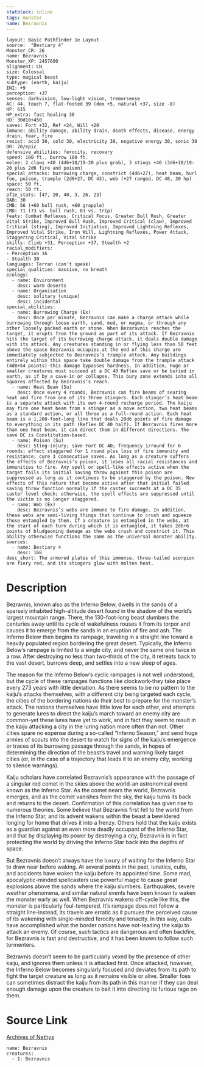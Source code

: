 ```yaml
---
statblock: inline
tags: monster
name: Bezravnis
---
```

```statblock
layout: Basic Pathfinder 1e Layout
source:  "Bestiary 4"
Monster_CR: 26
name: Bezravnis
Monster_XP: 2457600
alignment: CN
size: Colossal
type: magical beast
subtype: (earth, kaiju)
INI: +9
perception: +37
senses: darkvision, low-light vision, tremorsense
AC: 44, touch 7, flat-footed 39 (dex +5, natural +37, size -8)
HP: 615
HP_extra: fast healing 30
HD: 30d10+450
saves: Fort +32, Ref +24, Will +20
immune: ability damage, ability drain, death effects, disease, energy drain, fear, fire
resist: acid 30, cold 30, electricity 30, negative energy 30, sonic 30
DR: 20/epic
defensive_abilities: ferocity, recovery
speed: 100 ft., burrow 100 ft.
melee: 2 claws +40 (4d6+18/19-20 plus grab), 3 stings +40 (3d6+18/19-20 plus 2d6 fire and poison)
special_attacks: burrowing charge, constrict (4d6+27), heat beam, hurl foe, poison, trample (2d8+27, DC 43), web (+27 ranged, DC 40, 30 hp)
space: 50 ft.
reach: 50 ft.
pf1e_stats: [47, 20, 40, 3, 26, 23]
BAB: 30
CMB: 56 (+60 bull rush, +60 grapple)
CMD: 71 (73 vs. bull rush, 83 vs. trip)
feats: Combat Reflexes, Critical Focus, Greater Bull Rush, Greater Vital Strike, Improved Bull Rush, Improved Critical (claw), Improved Critical (sting), Improved Initiative, Improved Lightning Reflexes, Improved Vital Strike, Iron Will, Lightning Reflexes, Power Attack, Staggering Critical, Vital Strike
skills: Climb +31, Perception +37, Stealth +2
racial_modifiers:
- Perception 16
- Stealth 30
languages: Terran (can’t speak)
special_qualities: massive, no breath
ecology:
  - name: Environment
    desc: warm deserts
  - name: Organisation
    desc: solitary (unique)
    desc: incidental
special_abilities:
  - name: Burrowing Charge (Ex)
    desc: Once per minute, Bezravnis can make a charge attack while burrowing through loose earth, sand, mud, or magma, or through any other loosely packed earth or stone. When Bezaravnis reaches the target, it erupts from the ground as part of its attack. If Bezravnis hits the target of its burrowing charge attack, it deals double damage with its attack. Any creatures standing in or flying less than 50 feet above the space Bezravnis occupies at the end of this charge are immediately subjected to Bezravnis’s trample attack. Any buildings entirely within this space take double damage from the trample attack (4d8+54 points)-this damage bypasses hardness. In addition, Huge or smaller creatures must succeed at a DC 40 Reflex save or be buried in earth, as if by a cave-in or collapse. This bury zone extends into all squares affected by Bezravnis’s reach.
  - name: Heat Beam (Su)
    desc: Once every 4 rounds, Bezravnis can fire beams of searing heat and fire from one of its three stingers. Each stinger’s heat beam is a separate attack with its own 4-round recharge period. The kaiju may fire one heat beam from a stinger as a move action, two heat beams as a standard action, or all three as a full-round action. Each heat beam is a 1,200-foot-long line that deals 20d6 points of fire damage to everything in its path (Reflex DC 40 half). If Bezravnis fires more than one heat beam, it can direct them in different directions. The save DC is Constitution-based.
  - name: Poison (Su)
    desc: Sting-injury; save Fort DC 40; frequency 1/round for 6 rounds; effect staggered for 1 round plus loss of fire immunity and resistance; cure 3 consecutive saves. As long as a creature suffers the effects of Bezravnis’s poison, it loses all racial resistances and immunities to fire. Any spell or spell-like effects active when the target fails its initial saving throw against this poison are suppressed as long as it continues to be staggered by the poison. New effects of this nature that become active after that initial failed saving throw function normally if the caster succeeds at a DC 35 caster level check; otherwise, the spell effects are suppressed until the victim is no longer staggered.
  - name: Web (Ex)
    desc: Bezravnis’s webs are immune to fire damage. In addition, these webs are semi-living things that continue to crush and squeeze those entangled by them. If a creature is entangled in the webs, at the start of each turn during which it is entangled, it takes 2d6+6 points of bludgeoning damage as the webs crush and constrict it. This ability otherwise functions the same as the universal monster ability.
sources:
  - name: Bestiary 4
    desc: 168
desc_short: The armored plates of this immense, three-tailed scorpion are fiery red, and its stingers glow with molten heat.
```
# Description
Bezravnis, known also as the Inferno Below, dwells in the sands of a sparsely inhabited high-altitude desert found in the shadow of the world’s largest mountain range. There, the 130-foot-long beast slumbers the centuries away until its cycle of wakefulness rouses it from its torpor and causes it to emerge from the sands in an eruption of fire and ash. The Inferno Below then begins its rampage, traveling in a straight line toward a heavily populated region bordering the great desert. Typically, the Inferno Below’s rampage is limited to a single city, and never the same one twice in a row. After destroying no less than two-thirds of the city, it retreats back to the vast desert, burrows deep, and settles into a new sleep of ages.

The reason for the Inferno Below’s cyclic rampages is not well understood, but the cycle of these rampages functions like clockwork-they take place every 273 years with little deviation. As there seems to be no pattern to the kaiju’s attacks themselves, with a different city being targeted each cycle, the cities of the bordering nations do their best to prepare for the monster’s attack. The nations themselves have little love for each other, and attempts to generate lures to direct the kaiju’s march toward an enemy city are common-yet these lures have yet to work, and in fact they seem to result in the kaiju attacking a city in the luring nation more often than not. Other cities spare no expense during a so-called “Inferno Season,” and send huge armies of scouts into the desert to watch for signs of the kaiju’s emergence or traces of its burrowing passage through the sands, in hopes of determining the direction of the beast’s travel and warning likely target cities (or, in the case of a trajectory that leads it to an enemy city, working to silence warnings).

Kaiju scholars have correlated Bezravnis’s appearance with the passage of a singular red comet in the skies above the world-an astronomical event known as the Inferno Star. As the comet nears the world, Bezravnis emerges, and as the comet vanishes from the sky, the kaiju turns its back and returns to the desert. Confirmation of this correlation has given rise to numerous theories. Some believe that Bezravnis first fell to the world from the Inferno Star, and its advent wakens within the beast a bewildered longing for home that drives it into a frenzy. Others hold that the kaiju exists as a guardian against an even more deadly occupant of the Inferno Star, and that by displaying its power by destroying a city, Bezravnis is in fact protecting the world by driving the Inferno Star back into the depths of space.

But Bezravnis doesn’t always have the luxury of waiting for the Inferno Star to draw near before waking. At several points in the past, lunatics, cults, and accidents have woken the kaiju before its appointed time. Some mad, apocalyptic-minded spellcasters use powerful magic to cause great explosions above the sands where the kaiju slumbers. Earthquakes, severe weather phenomena, and similar natural events have been known to waken the monster early as well. When Bezravnis wakens off-cycle like this, the monster is particularly foul-tempered. It’s rampage does not follow a straight line-instead, its travels are erratic as it pursues the perceived cause of its wakening with single-minded ferocity and tenacity. In this way, cults have accomplished what the border nations have not-leading the kaiju to attack an enemy. Of course, such tactics are dangerous and often backfire, for Bezravnis is fast and destructive, and it has been known to follow such tormenters.

Bezravnis doesn’t seem to be particularly vexed by the presence of other kaiju, and ignores them unless it is attacked first. Once attacked, however, the Inferno Below becomes singularly focused and deviates from its path to fight the target creature as long as it remains visible or alive. Smaller foes can sometimes distract the kaiju from its path in this manner if they can deal enough damage upon the creature to bait it into directing its furious rage on them.
# Source Link
[Archives of Nethys](https://aonprd.com/MonsterDisplay.aspx?ItemName=Bezravnis)
```encounter-table
name: Bezravnis
creatures:
  - 1: Bezravnis
```
